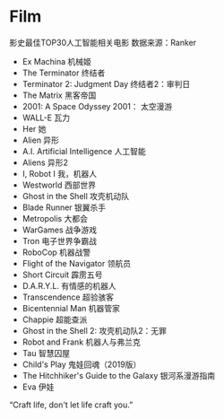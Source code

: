 # Film


影史最佳TOP30人工智能相关电影
数据来源：Ranker

- Ex Machina 机械姬
- The Terminator 终结者
- Terminator 2: Judgment Day 终结者2：审判日
- The Matrix 黑客帝国
- 2001: A Space Odyssey 2001： 太空漫游
- WALL-E 瓦力
- Her 她
- Alien 异形
- A.I. Artificial Intelligence 人工智能
- Aliens 异形2
- I, Robot I 我，机器人
- Westworld 西部世界
- Ghost in the Shell 攻壳机动队
- Blade Runner 银翼杀手
- Metropolis 大都会
- WarGames 战争游戏
- Tron 电子世界争霸战
- RoboCop 机器战警
- Flight of the Navigator 领航员
- Short Circuit 霹雳五号
- D.A.R.Y.L. 有情感的机器人
- Transcendence 超验骇客
- Bicentennial Man 机器管家
- Chappie 超能查派
- Ghost in the Shell 2: 攻壳机动队2：无罪
- Robot and Frank 机器人与弗兰克
- Tau 智慧囚屋
- Child's Play 鬼娃回魂（2019版）
- The Hitchhiker's Guide to the Galaxy 银河系漫游指南
- Eva 伊娃

“Craft life, don't let life craft you.” 


